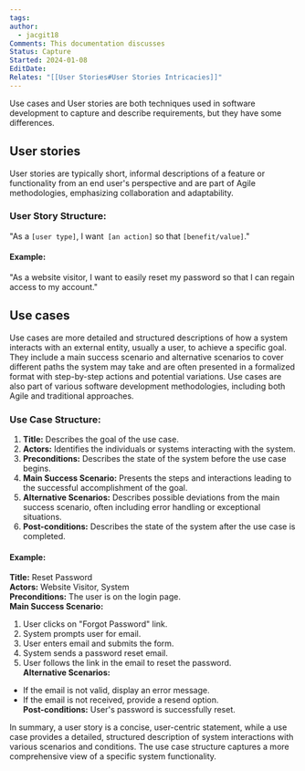 ```yaml
---
tags: 
author:
  - jacgit18
Comments: This documentation discusses
Status: Capture
Started: 2024-01-08
EditDate: 
Relates: "[[User Stories#User Stories Intricacies]]"
---
```

Use cases and User stories are both techniques used in software development to capture and describe requirements, but they have some differences.

## User stories
User stories are typically short, informal descriptions of a feature or functionality from an end user's perspective and are part of Agile methodologies, emphasizing collaboration and adaptability.

### User Story Structure:  
"As a `[user type]`, I want` [an action]` so that `[benefit/value]`."  
  
#### Example:  
"As a website visitor, I want to easily reset my password so that I can regain access to my account."  

## Use cases
Use cases are more detailed and structured descriptions of how a system interacts with an external entity, usually a user, to achieve a specific goal. They include a main success scenario and alternative scenarios to cover different paths the system may take and are often presented in a formalized format with step-by-step actions and potential variations. Use cases are also part of various software development methodologies, including both Agile and traditional approaches.

### Use Case Structure:  
1. **Title:** Describes the goal of the use case.  
2. **Actors:** Identifies the individuals or systems interacting with the system.  
3. **Preconditions:** Describes the state of the system before the use case begins.  
4. **Main Success Scenario:** Presents the steps and interactions leading to the successful accomplishment of the goal.  
5. **Alternative Scenarios:** Describes possible deviations from the main success scenario, often including error handling or exceptional situations.  
6. **Post-conditions:** Describes the state of the system after the use case is completed.  
  
#### Example:  
**Title:** Reset Password  
**Actors:** Website Visitor, System  
**Preconditions:** The user is on the login page.  
**Main Success Scenario:**  
1. User clicks on "Forgot Password" link.  
2. System prompts user for email.  
3. User enters email and submits the form.  
4. System sends a password reset email.  
5. User follows the link in the email to reset the password.  
**Alternative Scenarios:**  
- If the email is not valid, display an error message.  
- If the email is not received, provide a resend option.  
**Post-conditions:** User's password is successfully reset.  
  
In summary, a user story is a concise, user-centric statement, while a use case provides a detailed, structured description of system interactions with various scenarios and conditions. The use case structure captures a more comprehensive view of a specific system functionality.